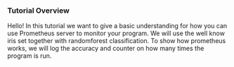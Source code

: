 ### Tutorial Overview

Hello!
In this tutorial we want to give a basic understanding for how you can use Prometheus server to monitor your program. We will use the well know iris set together with randomforest classification. To show how prometheus works, we will log the accuracy and counter on how many times the program is run.
